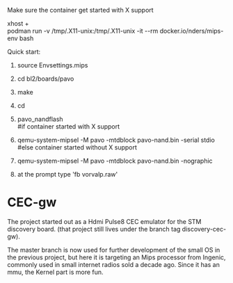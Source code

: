 
Make sure the container get started with X support

xhost +<br>
podman run -v /tmp/.X11-unix:/tmp/.X11-unix -it --rm docker.io/nders/mips-env bash

Quick start:
1. source Envsettings.mips
2. cd bl2/boards/pavo
3. make
4. cd
5. pavo_nandflash<br>
#if container started with X support
6. qemu-system-mipsel -M pavo -mtdblock pavo-nand.bin -serial stdio<br>
#else container started without X support
6. qemu-system-mipsel -M pavo -mtdblock pavo-nand.bin -nographic

7. at the prompt type 'fb vorvalp.raw'



# CEC-gw

The project started out as a Hdmi Pulse8 CEC emulator for the STM discovery board.
(that project still lives under the branch tag discovery-cec-gw).

The master branch is now used for further development of the small OS in the previous project, but here it is
targeting an Mips processor from Ingenic, commonly used in small internet radios sold a decade ago.
Since it has an mmu, the Kernel part is more fun.

